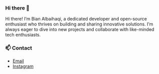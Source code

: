 ### Hi there 👋
Hi there! I’m Bian Albaihaqi, a dedicated developer and open-source enthusiast who thrives on building and sharing innovative solutions. I’m always eager to dive into new projects and collaborate with like-minded tech enthusiasts.

### 📫 Contact
- [Email](mailto:bianalbaihaqi190@gmail.com)
- [Instagram](https://www.instagram.com/bian.disini/)

